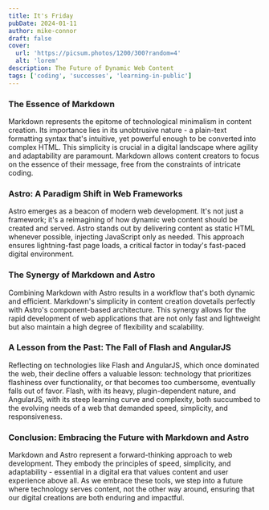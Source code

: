 ```yaml
---
title: It's Friday
pubDate: 2024-01-11
author: mike-connor
draft: false
cover:
  url: 'https://picsum.photos/1200/300?random=4'
  alt: 'lorem'
description: The Future of Dynamic Web Content
tags: ['coding', 'successes', 'learning-in-public']
---
```


<!-- TODO - set up an MDX file to do this -->
<!-- ![Astro and markdown are cool](@assets/markdown-cartoon.png) -->

### The Essence of Markdown

Markdown represents the epitome of technological minimalism in content creation. Its importance lies in its unobtrusive nature - a plain-text formatting syntax that's intuitive, yet powerful enough to be converted into complex HTML. This simplicity is crucial in a digital landscape where agility and adaptability are paramount. Markdown allows content creators to focus on the essence of their message, free from the constraints of intricate coding.

### Astro: A Paradigm Shift in Web Frameworks

Astro emerges as a beacon of modern web development. It's not just a framework; it's a reimagining of how dynamic web content should be created and served. Astro stands out by delivering content as static HTML whenever possible, injecting JavaScript only as needed. This approach ensures lightning-fast page loads, a critical factor in today's fast-paced digital environment.

### The Synergy of Markdown and Astro

Combining Markdown with Astro results in a workflow that's both dynamic and efficient. Markdown's simplicity in content creation dovetails perfectly with Astro's component-based architecture. This synergy allows for the rapid development of web applications that are not only fast and lightweight but also maintain a high degree of flexibility and scalability.

### A Lesson from the Past: The Fall of Flash and AngularJS

Reflecting on technologies like Flash and AngularJS, which once dominated the web, their decline offers a valuable lesson: technology that prioritizes flashiness over functionality, or that becomes too cumbersome, eventually falls out of favor. Flash, with its heavy, plugin-dependent nature, and AngularJS, with its steep learning curve and complexity, both succumbed to the evolving needs of a web that demanded speed, simplicity, and responsiveness.

### Conclusion: Embracing the Future with Markdown and Astro

Markdown and Astro represent a forward-thinking approach to web development. They embody the principles of speed, simplicity, and adaptability - essential in a digital era that values content and user experience above all. As we embrace these tools, we step into a future where technology serves content, not the other way around, ensuring that our digital creations are both enduring and impactful.
